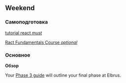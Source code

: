 ## Weekend

### Самоподготовка

[tutorial react *must*](https://ru.reactjs.org/docs/hello-world.html)

[Ract Fundamentals Course *optional*](https://www.codecademy.com/courses/react-101)

### Основное

**Обзор**

Your [Phase 3 guide](../../../../phase-3) will outline your final phase at Elbrus.
